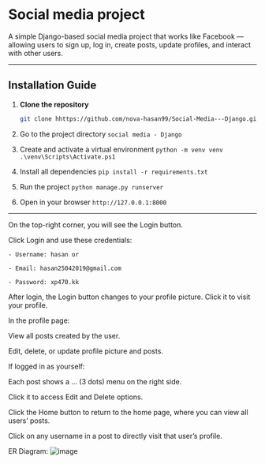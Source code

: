 # Social media project

A simple Django-based social media project that works like Facebook — allowing users to sign up, log in, create posts, update profiles, and interact with other users.

---

##  Installation Guide

1. **Clone the repository**
   ```bash
   git clone hhttps://github.com/nova-hasan99/Social-Media---Django.git


2. Go to the project directory
	`social media - Django`

3. Create and activate a virtual environment
	`python -m venv venv`
	`.\venv\Scripts\Activate.ps1`

4. Install all dependencies
	`pip install -r requirements.txt`

5. Run the project
	`python manage.py runserver`

6. Open in your browser
	`http://127.0.0.1:8000`

---

On the top-right corner, you will see the Login button.

Click Login and use these credentials:

	- Username: hasan or

	- Email: hasan25042019@gmail.com

	- Password: xp470.kk

After login, the Login button changes to your profile picture. Click it to visit your profile.

In the profile page:

View all posts created by the user.

Edit, delete, or update profile picture and posts.

If logged in as yourself:

Each post shows a ... (3 dots) menu on the right side.

Click it to access Edit and Delete options.

Click the Home button to return to the home page, where you can view all users’ posts.

Click on any username in a post to directly visit that user’s profile.


ER Diagram: ![image](https://github.com/user-attachments/assets/fbeb43d8-a881-4680-89f5-8a1671c186ce)



